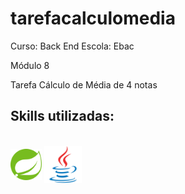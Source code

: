 # tarefacalculomedia

Curso: Back End
Escola: Ebac

Módulo 8

Tarefa Cálculo de Média de 4 notas

## Skills utilizadas:
<div style="display: inline_block"><br>
   <img align="center" alt="Spring" height="50" width="50" src="https://raw.githubusercontent.com/devicons/devicon/master/icons/spring/spring-original.svg">
  <img align="center" alt="Spring" height="60" width="60" src="https://raw.githubusercontent.com/devicons/devicon/master/icons/java/java-original.svg"
